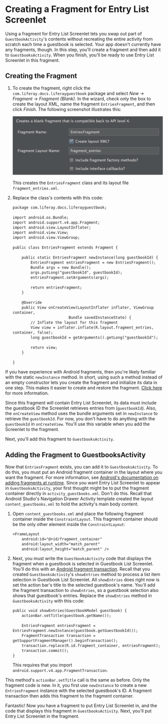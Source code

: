 # Creating a Fragment for Entry List Screenlet [](id=creating-a-fragment-for-entry-list-screenlet)

Using a fragment for Entry List Screenlet lets you swap out part of 
`GuestbookActivity`'s contents without recreating the entire activity from 
scratch each time a guestbook is selected. Your app doesn't currently have any 
fragments, though. In this step, you'll create a fragment and then add it to 
`GuestbooksActivity`. When you finish, you'll be ready to use Entry List 
Screenlet in this fragment. 

## Creating the Fragment [](id=creating-the-fragment)

1.  To create the fragment, right click the `com.liferay.docs.liferayguestbook`
    package and select *New* &rarr; *Fragment* &rarr; *Fragment (Blank)*. In the
    wizard, check only the box to create the layout XML, name the fragment
    `EntriesFragment`, and then click *Finish*. The following screenshot
    illustrates this: 

    ![Figure 1: Create a new blank fragment for the entries.](../../../images/android-create-fragment.png)

    This creates the `EntriesFragment` class and its layout file 
    `fragment_entries.xml`. 

2.  Replace the class's contents with this code: 

        package com.liferay.docs.liferayguestbook;

        import android.os.Bundle;
        import android.support.v4.app.Fragment;
        import android.view.LayoutInflater;
        import android.view.View;
        import android.view.ViewGroup;

        public class EntriesFragment extends Fragment {

            public static EntriesFragment newInstance(long guestbookId) {
                EntriesFragment entriesFragment = new EntriesFragment();
                Bundle args = new Bundle();
                args.putLong("guestbookId", guestbookId);
                entriesFragment.setArguments(args);

                return entriesFragment;
            }

            @Override
            public View onCreateView(LayoutInflater inflater, ViewGroup container,
                                 Bundle savedInstanceState) {
                // Inflate the layout for this fragment
                View view = inflater.inflate(R.layout.fragment_entries, container, false);
                long guestbookId = getArguments().getLong("guestbookId");

                return view;
            }

        }

If you have experience with Android fragments, then you're likely familiar with 
the static `newInstance` method. In short, using such a method instead of an 
empty constructor lets you create the fragment and initialize its data in one 
step. This makes it easier to create and restore the fragment. 
[Click here](http://www.androiddesignpatterns.com/2012/05/using-newinstance-to-instantiate.html) 
for more information. 

Since this fragment will contain Entry List Screenlet, its data must include the 
guestbook ID the Screenlet retrieves entries from (`guestbookId`). Also, 
the `onCreateView` method uses the bundle arguments set in `newInstance` to 
retrieve the `guestbookId`. For now, you don't have to do anything with the 
`guestbookId` in `onCreateView`. You'll use this variable when you add the 
Screenlet to the fragment. 

Next, you'll add this fragment to `GuestbooksActivity`. 

## Adding the Fragment to GuestbooksActivity [](id=adding-the-fragment-to-guestbooksactivity)

Now that `EntriesFragment` exists, you can add it to `GuestbooksActivity`. To do 
this, you must put an Android fragment container in the layout where you want the 
fragment. For more information, see 
[Android's documentation on adding fragments at runtime](http://developer.android.com/training/basics/fragments/fragment-ui.html#AddAtRuntime). 
Since you want Entry List Screenlet to appear in `GuestbooksActivity`, your 
first thought might be to put the fragment container directly in 
`activity_guestbooks.xml`. Don't do this. Recall that Android Studio's 
Navigation Drawer Activity template created the layout `content_guestbooks.xml` 
to hold the activity's main body content. 

1.  Open `content_guestbooks.xml` and place the following fragment container
    inside the `ConstraintLayout`. This fragment container should be the only
    other element inside the `ConstraintLayout`: 

        <FrameLayout
            android:id="@+id/fragment_container"
            android:layout_width="match_parent"
            android:layout_height="match_parent" />

2.  Next, you must write the `GuestbooksActivity` code that displays the
    fragment when a guestbook is selected in Guestbook List Screenlet. You'll do
    this with an 
    [Android fragment transaction](http://developer.android.com/guide/components/fragments.html#Transactions). 
    Recall that you created `GuestbooksActivity`'s `showEntries` method to
    process a list item selection in Guestbook List Screenlet. All `showEntries`
    does right now is set the action bar's title to the selected guestbook's
    name. You'll add the fragment transaction to `showEntries`, so a guestbook
    selection also shows that guestbook's entries. Replace the `showEntries`
    method in `GuestbooksActivity` with this code: 

        public void showEntries(GuestbookModel guestbook) {
            actionBar.setTitle(guestbook.getName());

            EntriesFragment entriesFragment = EntriesFragment.newInstance(guestbook.getGuestbookId());
            FragmentTransaction transaction = getSupportFragmentManager().beginTransaction();
            transaction.replace(R.id.fragment_container, entriesFragment);
            transaction.commit();
        }

    This requires that you import `android.support.v4.app.FragmentTransaction`. 

This method's `actionBar.setTitle` call is the same as before. Only the fragment 
code is new. In it, you first use `newInstance` to create a new 
`EntriesFragment` instance with the selected guestbook's ID. A fragment 
transaction then adds this fragment to the fragment container. 

Fantastic! Now you have a fragment to put Entry List Screenlet in, and the code 
that displays this fragment in `GuestbooksActivity`. Next, you'll put Entry List 
Screenlet in the fragment. 

